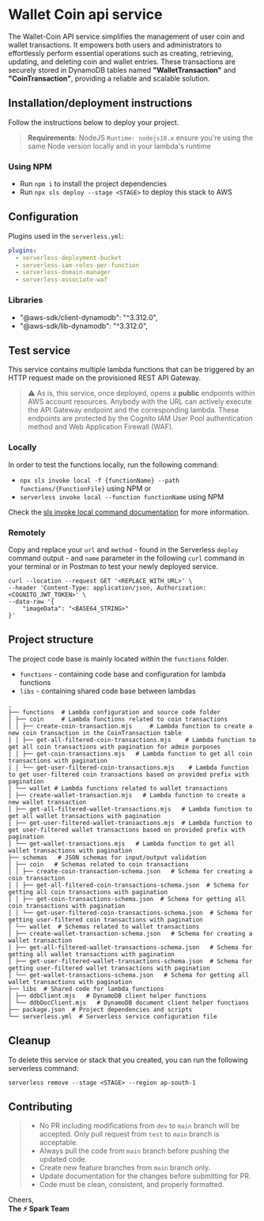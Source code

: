 # Wallet Coin api service

The Wallet-Coin API service simplifies the management of user coin and wallet transactions. It empowers both users and administrators to effortlessly perform essential operations such as creating, retrieving, updating, and deleting coin and wallet entries. These transactions are securely stored in DynamoDB tables named **"WalletTransaction"** and **"CoinTransaction"**, providing a reliable and scalable solution.

## Installation/deployment instructions

Follow the instructions below to deploy your project.

> **Requirements**: NodeJS `Runtime: nodejs18.x` ensure you're using the same Node version locally and in your lambda's runtime

### Using NPM

- Run `npm i` to install the project dependencies
- Run `npx sls deploy --stage <STAGE>` to deploy this stack to AWS

## Configuration

Plugins used in the `serverless.yml`:

```yaml
plugins:
  - serverless-deployment-bucket
  - serverless-iam-roles-per-function
  - serverless-domain-manager
  - serverless-associate-waf
```

### Libraries

- "@aws-sdk/client-dynamodb": "^3.312.0",
- "@aws-sdk/lib-dynamodb": "^3.312.0",

## Test service

This service contains multiple lambda functions that can be triggered by an HTTP request made on the provisioned REST API Gateway.

> :warning: As is, this service, once deployed, opens a **public** endpoints within AWS account resources. Anybody with the URL can actively execute the API Gateway endpoint and the corresponding lambda. These endpoints are protected by the Cognito IAM User Pool authentication method and Web Application Firewall (WAF).

### Locally

In order to test the functions locally, run the following command:

- `npx sls invoke local -f {functionName} --path functions/{FunctionFile}` using NPM or
- `serverless invoke local --function functionName` using NPM

Check the [sls invoke local command documentation](https://www.serverless.com/framework/docs/providers/aws/cli-reference/invoke-local/) for more information.

### Remotely

Copy and replace your `url` and `method` - found in the Serverless `deploy` command output - and `name` parameter in the following `curl` command in your terminal or in Postman to test your newly deployed service.

```
curl --location --request GET '<REPLACE_WITH_URL>' \
--header 'Content-Type: application/json, Authorization: <COGNITO_JWT_TOKEN>' \
--data-raw '{
    "imageData": "<BASE64_STRING>"
}'
```

## Project structure

The project code base is mainly located within the `functions` folder.

- `functions` - containing code base and configuration for lambda functions
- `libs` - containing shared code base between lambdas

```
.
├── functions  # Lambda configuration and source code folder
│ ├── coin     # Lambda functions related to coin transactions
│ │ ├── create-coin-transaction.mjs     # Lambda function to create a new coin transaction in the CoinTransaction table
│ │ ├── get-all-filtered-coin-transactions.mjs    # Lambda function to get all coin transactions with pagination for admin purposes
│ │ ├── get-coin-transactions.mjs   # Lambda function to get all coin transactions with pagination
│ │ └── get-user-filtered-coin-transactions.mjs    # Lambda function to get user-filtered coin transactions based on provided prefix with pagination
│ └── wallet # Lambda functions related to wallet transactions
│ ├── create-wallet-transaction.mjs   # Lambda function to create a new wallet transaction
│ ├── get-all-filtered-wallet-transactions.mjs   # Lambda function to get all wallet transactions with pagination
│ ├── get-user-filtered-wallet-transactions.mjs  # Lambda function to get user-filtered wallet transactions based on provided prefix with pagination
│ └── get-wallet-transactions.mjs   # Lambda function to get all wallet transactions with pagination
├── schemas   # JSON schemas for input/output validation
│ ├── coin   # Schemas related to coin transactions
│ │ ├── create-coin-transaction-schema.json   # Schema for creating a coin transaction
│ │ ├── get-all-filtered-coin-transactions-schema.json  # Schema for getting all coin transactions with pagination
│ │ ├── get-coin-transactions-schema.json  # Schema for getting all coin transactions with pagination
│ │ └── get-user-filtered-coin-transactions-schema.json  # Schema for getting user-filtered coin transactions with pagination
│ └── wallet  # Schemas related to wallet transactions
│ ├── create-wallet-transaction-schema.json   # Schema for creating a wallet transaction
│ ├── get-all-filtered-wallet-transactions-schema.json   # Schema for getting all wallet transactions with pagination
│ ├── get-user-filtered-wallet-transactions-schema.json  # Schema for getting user-filtered wallet transactions with pagination
│ └── get-wallet-transactions-schema.json   # Schema for getting all wallet transactions with pagination
├── libs  # Shared code for lambda functions
│ ├── ddbClient.mjs   # DynamoDB client helper functions
│ └── ddbDocClient.mjs   # DynamoDB document client helper functions
├── package.json  # Project dependencies and scripts
└── serverless.yml  # Serverless service configuration file
```

## Cleanup

To delete this service or stack that you created, you can run the following serverless command:

```
serverless remove --stage <STAGE> --region ap-south-1
```

## Contributing

> - No PR including modifications from `dev` to `main` branch will be accepted. Only pull request from `test` to `main` branch is acceptable.
> - Always pull the code from `main` branch before pushing the updated code.
> - Create new feature branches from `main` branch only.
> - Update documentation for the changes before submitting for PR.
> - Code must be clean, consistent, and properly formatted.
>   <br/>

Cheers,<br/>**The :zap: Spark Team**
